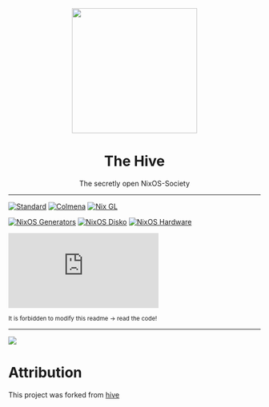 <div align="center">
  <img src="logo.svg" width="250" />
  <h1>The Hive</h1>
  <p>The secretly open NixOS-Society</span>
</div>

---

[![Standard](https://img.shields.io/badge/Nix-Standard-green?style=for-the-badge&logo=NixOS)](https://github.com/divnix/std)
[![Colmena](https://img.shields.io/badge/Nix-Colmena-yellow?style=for-the-badge&logo=NixOS)](https://github.com/zhaofengli/colmena)
[![Nix GL](https://img.shields.io/badge/Nix-GL-orange?style=for-the-badge&logo=NixOS)](https://github.com/guibou/nixGL)

[![NixOS Generators](https://img.shields.io/badge/NixOS-generators-yellowgreen?style=for-the-badge&logo=NixOS)](https://github.com/nix-community/nixos-generators)
[![NixOS Disko](https://img.shields.io/badge/NixOS-disko-blue?style=for-the-badge&logo=NixOS)](https://github.com/nix-community/disko)
[![NixOS Hardware](https://img.shields.io/badge/NixOS-hardware-lightgrey?style=for-the-badge&logo=NixOS)](https://github.com/nixos/nixos-hardware)

[![Support room on Matrix](https://img.shields.io/matrix/hive-std-nix:matrix.org?server_fqdn=matrix.org&style=for-the-badge)](https://matrix.to/#/#hive-std-nix:matrix.org)

<sub>It is forbidden to modify this readme &rarr; read the code!</sub>

---

![](https://raw.githubusercontent.com/GTrunSec/resources/master/images/ksnip_20230128-160919.png)

# Attribution

This project was forked from [hive](https://github.com/divnix/hive)
